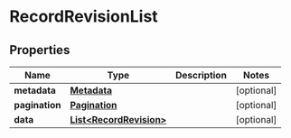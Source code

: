

# RecordRevisionList

## Properties

Name | Type | Description | Notes
------------ | ------------- | ------------- | -------------
**metadata** | [**Metadata**](Metadata.md) |  |  [optional]
**pagination** | [**Pagination**](Pagination.md) |  |  [optional]
**data** | [**List&lt;RecordRevision&gt;**](RecordRevision.md) |  |  [optional]





